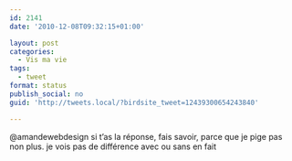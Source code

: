```yaml
---
id: 2141
date: '2010-12-08T09:32:15+01:00'

layout: post
categories:
  - Vis ma vie
tags:
  - tweet
format: status
publish_social: no
guid: 'http://tweets.local/?birdsite_tweet=12439300654243840'

---
```


@amandewebdesign si t’as la réponse, fais savoir, parce que je pige pas non plus. je vois pas de différence avec ou sans en fait